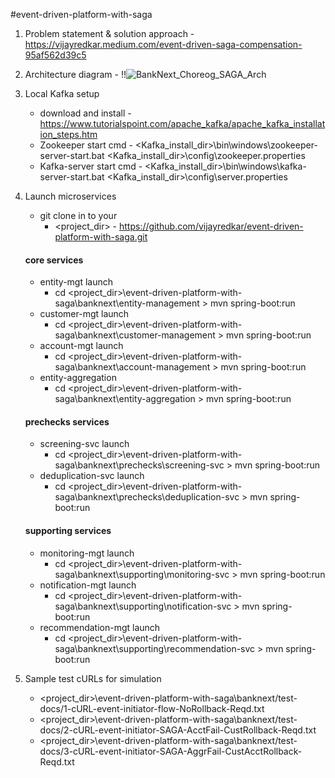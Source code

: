 #event-driven-platform-with-saga

1. Problem statement & solution approach - https://vijayredkar.medium.com/event-driven-saga-compensation-95af562d39c5
2. Architecture diagram - !!![BankNext_Choreog_SAGA_Arch](https://user-images.githubusercontent.com/25388646/127653144-b97fa414-1bc2-4a58-b4c7-7fca7d6530b6.png)


3. Local Kafka setup
    - download and install - https://www.tutorialspoint.com/apache_kafka/apache_kafka_installation_steps.htm
    - Zookeeper start cmd  - <Kafka_install_dir>\bin\windows\zookeeper-server-start.bat <Kafka_install_dir>\config\zookeeper.properties
    - Kafka-server start cmd - <Kafka_install_dir>\bin\windows\kafka-server-start.bat <Kafka_install_dir>\config\server.properties
4. Launch microservices
   - git clone in to your 
     - <project_dir> - https://github.com/vijayredkar/event-driven-platform-with-saga.git
   #### core services
   - entity-mgt launch      
     - cd <project_dir>\event-driven-platform-with-saga\banknext\entity-management >  mvn spring-boot:run
   - customer-mgt launch    
     - cd <project_dir>\event-driven-platform-with-saga\banknext\customer-management >  mvn spring-boot:run
   - account-mgt launch     
     - cd <project_dir>\event-driven-platform-with-saga\banknext\account-management >  mvn spring-boot:run   
   - entity-aggregation     
     - cd <project_dir>\event-driven-platform-with-saga\banknext\entity-aggregation >  mvn spring-boot:run   
   #### prechecks services
   - screening-svc launch     
     - cd <project_dir>\event-driven-platform-with-saga\banknext\prechecks\screening-svc >  mvn spring-boot:run   
   - deduplication-svc launch     
     - cd <project_dir>\event-driven-platform-with-saga\banknext\prechecks\deduplication-svc >  mvn spring-boot:run
   #### supporting services
   - monitoring-mgt launch  
     - cd <project_dir>\event-driven-platform-with-saga\banknext\supporting\monitoring-svc >  mvn spring-boot:run
   - notification-mgt launch  
     - cd <project_dir>\event-driven-platform-with-saga\banknext\supporting\notification-svc >  mvn spring-boot:run
   - recommendation-mgt launch 
     - cd <project_dir>\event-driven-platform-with-saga\banknext\supporting\recommendation-svc >  mvn spring-boot:run
5. Sample test cURLs for simulation
     - <project_dir>\event-driven-platform-with-saga\banknext/test-docs/1-cURL-event-initiator-flow-NoRollback-Reqd.txt
     - <project_dir>\event-driven-platform-with-saga\banknext/test-docs/2-cURL-event-initiator-SAGA-AcctFail-CustRollback-Reqd.txt
     - <project_dir>\event-driven-platform-with-saga\banknext/test-docs/3-cURL-event-initiator-SAGA-AggrFail-CustAcctRollback-Reqd.txt
